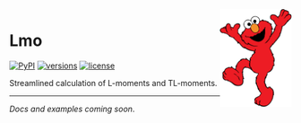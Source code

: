 <img src="./docs/static/lmo.svg" alt="jorenham/lmo" width="128" align="right">

# Lmo

<!--badges-start-->
[![PyPI](https://img.shields.io/pypi/v/lmo?style=flat-square)](https://pypi.org/project/lmo/)
[![versions](https://img.shields.io/pypi/pyversions/lmo?style=flat-square)](https://github.com/jorenham/lmo)
[![license](https://img.shields.io/github/license/jorenham/lmo?style=flat-square)](https://github.com/jorenham/lmo/blob/master/LICENSE?)
<!--badges-end-->


Streamlined calculation of L-moments and TL-moments.

---

*Docs and examples coming soon*.

